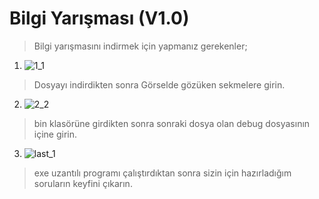# Bilgi Yarışması (V1.0)

>Bilgi yarışmasını indirmek için yapmanız gerekenler;

1) ![1_1](https://user-images.githubusercontent.com/93034267/157030611-a103663c-9646-4436-b36e-087a9c313401.PNG)

>Dosyayı indirdikten sonra Görselde gözüken sekmelere girin.

2) ![2_2](https://user-images.githubusercontent.com/93034267/157030866-7cff5c80-35b4-4bc7-8546-d18e8be612df.PNG)

>bin klasörüne girdikten sonra sonraki dosya olan debug dosyasının içine girin.

3) ![last_1](https://user-images.githubusercontent.com/93034267/157031075-c7ef7380-0284-451e-a6d3-22cfa745cdb6.PNG)

>exe uzantılı programı çalıştırdıktan sonra sizin için hazırladığım soruların keyfini çıkarın.
